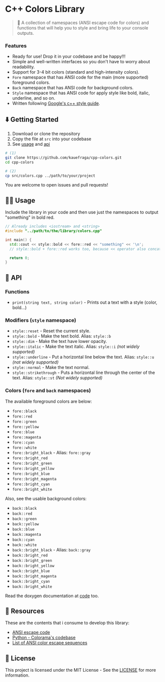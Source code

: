 # C++ Colors Library

> 🎨 A collection of namespaces (ANSI escape code for colors) and functions that will help you to style and bring life to your console outputs.

### Features

- Ready for use! Drop it in your codebase and be happy!!!
- Simple and well-written interfaces so you don't have to worry about readability.
- Support for 3-4 bit colors (standard and high-intensity colors).
- `Fore` namespace that has ANSI code for the main (more supported) foreground colors.
- `Back` namespace that has ANSI code for background colors.
- `Style` namespace that has ANSI code for apply style like bold, italic, underline, and so on.
- Written following [Google's c++ style guide](https://google.github.io/styleguide/cppguide.html).

## ⬇️ Getting Started

1. Download or clone the repository
2. Copy the file at `src` into your codebase
3. See [usage](#🤹‍♀️-usage) and [api](#📖-api)

```bash
# (1)
git clone https://github.com/kauefraga/cpp-colors.git
cd cpp-colors

# (2)
cp src/colors.cpp ../path/to/your/project
```

You are welcome to open issues and pull requests!

## 🤹‍♀️ Usage

Include the library in your code and then use just the namespaces to output "something" in bold red.

```cpp
// Already includes <iostream> and <string>
#include "../path/to/the/library/colors.cpp"

int main() {
  std::cout << style::bold << fore::red << "something" << '\n';
  // style::bold + fore::red works too, because << operator also concatenates

  return 0;
}
```

## 📖 API

### Functions

- `print(string text, string color)` - Prints out a text with a style (color, bold...)

### Modifiers (`style` namespace)

- `style::reset` - Reset the current style.
- `style::bold` - Make the text bold. Alias: `style::b`
- `style::dim` - Make the text have lower opacity.
- `style::italic` - Make the text italic. Alias: `style::i` *(not widely supported)*
- `style::underline` - Put a horizontal line below the text. Alias: `style::u` *(not widely supported)*
- `style::normal` - Make the text normal.
- `style::strikethrough` - Puts a horizontal line through the center of the text. Alias: `style::st` *(Not widely supported)*

### Colors (`fore` and `back` namespaces)

The available foreground colors are below:

- `fore::black`
- `fore::red`
- `fore::green`
- `fore::yellow`
- `fore::blue`
- `fore::magenta`
- `fore::cyan`
- `fore::white`
- `fore::bright_black` - Alias: `fore::gray`
- `fore::bright_red`
- `fore::bright_green`
- `fore::bright_yellow`
- `fore::bright_blue`
- `fore::bright_magenta`
- `fore::bright_cyan`
- `fore::bright_white`

Also, see the usable background colors:

- `back::black`
- `back::red`
- `back::green`
- `back::yellow`
- `back::blue`
- `back::magenta`
- `back::cyan`
- `back::white`
- `back::bright_black` - Alias: `back::gray`
- `back::bright_red`
- `back::bright_green`
- `back::bright_yellow`
- `back::bright_blue`
- `back::bright_magenta`
- `back::bright_cyan`
- `back::bright_white`

Read the doxygen documentation at [code](src/colors.cpp) too.

## 🧻 Resources

These are the contents that i consume to develop this library:

- [ANSI escape code](https://en.wikipedia.org/wiki/ANSI_escape_code)
- [Python - Colorama's codebase](https://github.com/tartley/colorama/blob/master/colorama/ansi.py)
- [List of ANSI color escape sequences](https://stackoverflow.com/questions/4842424/list-of-ansi-color-escape-sequences)

## 📝 License

This project is licensed under the MIT License - See the [LICENSE](https://github.com/kauefraga/cpp-colors/blob/main/LICENSE) for more information.

